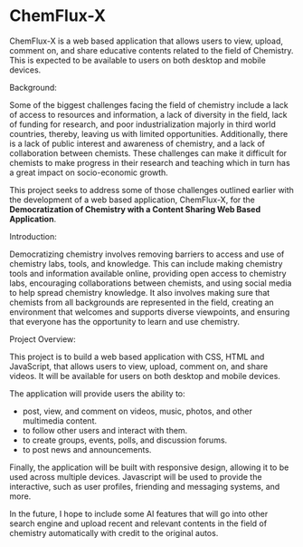 # ChemFlux-X
ChemFlux-X is a web based application that allows users to view, upload, comment on, and share educative contents related to the field of Chemistry. This is expected to be available to users on both desktop and mobile devices.

Background:

Some of the biggest challenges facing the field of chemistry include a lack of access to resources and information, a lack of diversity in the field, lack of funding for research, and poor industrialization majorly in third world countries, thereby, leaving us with limited opportunities. Additionally, there is a lack of public interest and awareness of chemistry, and a lack of collaboration between chemists. These challenges can make it difficult for chemists to make progress in their research and teaching which in turn has a great impact on socio-economic growth.

This project seeks to address some of those challenges outlined earlier with the development of a web based application, ChemFlux-X, for the <b>Democratization of Chemistry with a Content Sharing Web Based Application</b>.

Introduction:

Democratizing chemistry involves removing barriers to access and use of chemistry labs, tools, and knowledge. This can include making chemistry tools and information available online, providing open access to chemistry labs, encouraging collaborations between chemists, and using social media to help spread chemistry knowledge. It also involves making sure that chemists from all backgrounds are represented in the field, creating an environment that welcomes and supports diverse viewpoints, and ensuring that everyone has the opportunity to learn and use chemistry.

Project Overview:

This project is to build a web based application with CSS, HTML and JavaScript, that allows users to view, upload, comment on, and share videos. It will be available for users on both desktop and mobile devices.

The application will provide users the ability to:

- post, view, and comment on videos, music, photos, and other multimedia content. 
- to follow other users and interact with them. 
- to create groups, events, polls, and discussion forums. 
- to post news and announcements. 

Finally, the application will be built with responsive design, allowing it to be used across multiple devices. Javascript will be used to provide the interactive, such as user profiles, friending and messaging systems, and more.

In the future, I hope to include some AI features that will go into other search engine and upload recent and relevant contents in the field of chemistry automatically with credit to the original autos.


